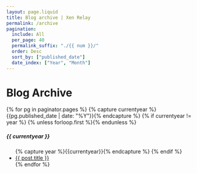 ```yaml
---
layout: page.liquid
title: Blog archive | Xen Relay
permalink: /archive
pagination:
  include: All
  per_page: 40
  permalink_suffix: "./{{ num }}/"
  order: Desc
  sort_by: ["published_date"]
  date_index: ["Year", "Month"]
---
```

<div class="page-content wc-container">
	<div class="post">
		<h1>Blog Archive</h1>  
		{% for pg in paginator.pages %}
			{% capture currentyear %}{{pg.published_date | date: "%Y"}}{% endcapture %}
			{% if currentyear != year %}
				{% unless forloop.first %}</ul>{% endunless %}
					<h5>{{ currentyear }}</h5>
					<ul class="posts">
					{% capture year %}{{currentyear}}{% endcapture %}
			{% endif %}
				<li><a href="{{ post.url | prepend: site.base_url }}">{{ post.title }}</a></li>
		{% endfor %}
		</ul>
	</div>
</div>
